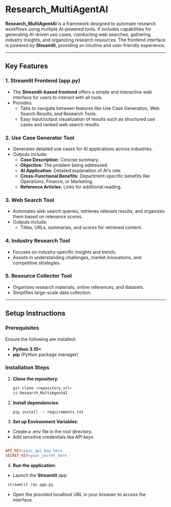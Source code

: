 
# Research_MultiAgentAI

**Research_MultiAgentAI** is a framework designed to automate research workflows using multiple AI-powered tools. It includes capabilities for generating AI-driven use cases, conducting web searches, gathering industry insights, and organizing research resources. The frontend interface is powered by **Streamlit**, providing an intuitive and user-friendly experience.

---

## Key Features
### 1. **Streamlit Frontend (app.py)**
   - The **Streamlit-based frontend** offers a simple and interactive web interface for users to interact with all tools.
   - Provides:
     - Tabs to navigate between features like Use Case Generation, Web Search Results, and Research Tools.
     - Easy input/output visualization of results such as structured use cases and ranked web search results.

### 2. **Use Case Generator Tool**
   - Generates detailed use cases for AI applications across industries.
   - Outputs include:
     - **Case Description**: Concise summary.
     - **Objective**: The problem being addressed.
     - **AI Application**: Detailed explanation of AI's role.
     - **Cross-Functional Benefits**: Department-specific benefits like Operations, Finance, or Marketing.
     - **Reference Articles**: Links for additional reading.

### 3. **Web Search Tool**
   - Automates web search queries, retrieves relevant results, and organizes them based on relevance scores.
   - Outputs include:
     - Titles, URLs, summaries, and scores for retrieved content.

### 4. **Industry Research Tool**
   - Focuses on industry-specific insights and trends.
   - Assists in understanding challenges, market innovations, and competitive strategies.

### 5. **Resource Collector Tool**
   - Organizes research materials, online references, and datasets.
   - Simplifies large-scale data collection.

---

## Setup Instructions
### Prerequisites
Ensure the following are installed:
- **Python 3.10+**
- **pip** (Python package manager)

### Installation Steps
1. **Clone the repository**:
   ```bash
   git clone <repository_url>
   cd Research_MultiAgentAI
   ```
2. **Install dependencies**:
    ```bash
    pip install -r requirements.txt
    ```
3. **Set up Environment Variables**:
  - Create a .env file in the root directory.
  - Add sensitive credentials like API keys
   ```makefile
   
   API_KEY=your_api_key_here
   SECRET_KEY=your_secret_here
   ```
4. **Run the application**:
  - Launch the **Streamlit** app:
  ```bash
   streamlit run app.py
  ```
  - Open the provided localhost URL in your browser to access the interface.
